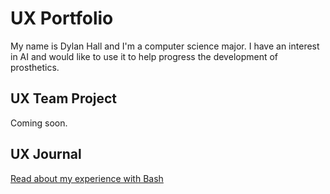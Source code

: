 # UX Portfolio

My name is Dylan Hall and I'm a computer science major. I have an interest in AI and would like to use it to help progress the development of prosthetics.

## UX Team Project

Coming soon.

## UX Journal

[Read about my experience with Bash](j01/)
